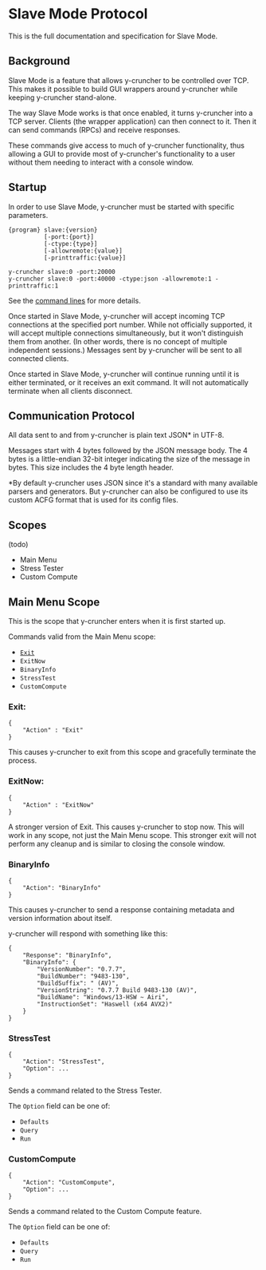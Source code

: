 # Slave Mode Protocol

This is the full documentation and specification for Slave Mode.

## Background

Slave Mode is a feature that allows y-cruncher to be controlled over TCP.
This makes it possible to build GUI wrappers around y-cruncher while keeping y-cruncher stand-alone.

The way Slave Mode works is that once enabled, it turns y-cruncher into a TCP server.
Clients (the wrapper application) can then connect to it. Then it can send commands (RPCs) and receive responses.

These commands give access to much of y-cruncher functionality, thus allowing a GUI to provide most of y-cruncher's functionality to a user without them needing to interact with a console window.


## Startup

In order to use Slave Mode, y-cruncher must be started with specific parameters.

    {program} slave:{version}
              [-port:{port}]
              [-ctype:{type}]
              [-allowremote:{value}]
              [-printtraffic:{value}]

    y-cruncher slave:0 -port:20000
    y-cruncher slave:0 -port:40000 -ctype:json -allowremote:1 -printtraffic:1

See the [command lines](SlaveMode%20Command%20Lines.txt) for more details.

Once started in Slave Mode, y-cruncher will accept incoming TCP connections at the specified port number.
While not officially supported, it will accept multiple connections simultaneously, but it won't distinguish them from another.
(In other words, there is no concept of multiple independent sessions.)
Messages sent by y-cruncher will be sent to all connected clients.

Once started in Slave Mode, y-cruncher will continue running until it is either terminated, or it receives an exit command.
It will not automatically terminate when all clients disconnect.


## Communication Protocol

All data sent to and from y-cruncher is plain text JSON* in UTF-8.

Messages start with 4 bytes followed by the JSON message body.
The 4 bytes is a little-endian 32-bit integer indicating the size of the message in bytes.
This size includes the 4 byte length header.

*By default y-cruncher uses JSON since it's a standard with many available parsers and generators.
But y-cruncher can also be configured to use its custom ACFG format that is used for its config files.


## Scopes

(todo)

- Main Menu
- Stress Tester
- Custom Compute


## Main Menu Scope

This is the scope that y-cruncher enters when it is first started up.

Commands valid from the Main Menu scope:
 - [`Exit`](#Exit)
 - `ExitNow`
 - `BinaryInfo`
 - `StressTest`
 - `CustomCompute`

### Exit:

    {
        "Action" : "Exit"
    }

This causes y-cruncher to exit from this scope and gracefully terminate the process.

### ExitNow:

    {
        "Action" : "ExitNow"
    }

A stronger version of Exit. This causes y-cruncher to stop now. This will work in any scope, not just the Main Menu scope.
This stronger exit will not perform any cleanup and is similar to closing the console window.

### BinaryInfo

    {
        "Action": "BinaryInfo"
    }

This causes y-cruncher to send a response containing metadata and version information about itself.

y-cruncher will respond with something like this:

    {
        "Response": "BinaryInfo",
        "BinaryInfo": {
            "VersionNumber": "0.7.7",
            "BuildNumber": "9483-130",
            "BuildSuffix": " (AV)",
            "VersionString": "0.7.7 Build 9483-130 (AV)",
            "BuildName": "Windows/13-HSW ~ Airi",
            "InstructionSet": "Haswell (x64 AVX2)"
        }
    }


### StressTest

    {
        "Action": "StressTest",
        "Option": ...
    }

Sends a command related to the Stress Tester.

The `Option` field can be one of:
 - `Defaults`
 - `Query`
 - `Run`


### CustomCompute

    {
        "Action": "CustomCompute",
        "Option": ...
    }

Sends a command related to the Custom Compute feature.

The `Option` field can be one of:
 - `Defaults`
 - `Query`
 - `Run`




